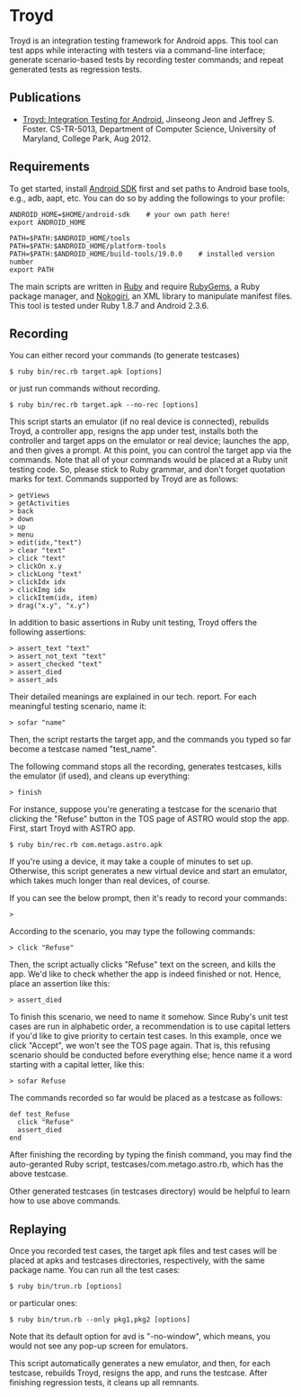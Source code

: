 Troyd
=====

Troyd is an integration testing framework for Android apps.  This tool
can test apps while interacting with testers via a command-line interface;
generate scenario-based tests by recording tester commands; and repeat
generated tests as regression tests.

Publications
------------

* [Troyd: Integration Testing for Android.][tr]
  Jinseong Jeon and Jeffrey S. Foster.
  CS-TR-5013, Department of Computer Science, University of Maryland, College Park, Aug 2012.

[tr]: http://dx.doi.org/1903/12880

Requirements
------------

To get started, install [Android SDK][sdk] first and set paths to Android
base tools, e.g., adb, aapt, etc.  You can do so by adding the followings
to your profile:

    ANDROID_HOME=$HOME/android-sdk    # your own path here!
    export ANDROID_HOME

    PATH=$PATH:$ANDROID_HOME/tools
    PATH=$PATH:$ANDROID_HOME/platform-tools
    PATH=$PATH:$ANDROID_HOME/build-tools/19.0.0    # installed version number
    export PATH

The main scripts are written in [Ruby][rb] and require [RubyGems][gem], a Ruby
package manager, and [Nokogiri][xml], an XML library to manipulate
manifest files.  This tool is tested under Ruby 1.8.7 and Android 2.3.6.

[rb]: http://www.ruby-lang.org/
[sdk]: http://developer.android.com/sdk/index.html
[gem]: http://rubygems.org/
[xml]: http://nokogiri.org/

Recording
---------

You can either record your commands (to generate testcases)

    $ ruby bin/rec.rb target.apk [options]

or just run commands without recording.

    $ ruby bin/rec.rb target.apk --no-rec [options]

This script starts an emulator (if no real device is connected), rebuilds
Troyd, a controller app, resigns the app under test, installs both the
controller and target apps on the emulator or real device; launches the app,
and then gives a prompt.  At this point, you can control the target app via 
the commands.  Note that all of your commands would be placed at a Ruby unit
testing code.  So, please stick to Ruby grammar, and don't forget quotation
marks for text.  Commands supported by Troyd are as follows:

    > getViews
    > getActivities
    > back
    > down
    > up
    > menu
    > edit(idx,"text")
    > clear "text"
    > click "text"
    > clickOn x.y
    > clickLong "text"
    > clickIdx idx
    > clickImg idx
    > clickItem(idx, item)
    > drag("x.y", "x.y")

In addition to basic assertions in Ruby unit testing, Troyd offers
the following assertions:

    > assert_text "text"
    > assert_not_text "text"
    > assert_checked "text"
    > assert_died
    > assert_ads

Their detailed meanings are explained in our tech. report.
For each meaningful testing scenario, name it:

    > sofar "name"

Then, the script restarts the target app, and the commands you typed
so far become a testcase named "test_name".

The following command stops all the recording, generates testcases,
kills the emulator (if used), and cleans up everything:

    > finish

For instance, suppose you're generating a testcase for the scenario that
clicking the "Refuse" button in the TOS page of ASTRO would stop the app.
First, start Troyd with ASTRO app.

    $ ruby bin/rec.rb com.metago.astro.apk

If you're using a device, it may take a couple of minutes to set up.
Otherwise, this script generates a new virtual device and start an emulator,
which takes much longer than real devices, of course.

If you can see the below prompt, then it's ready to record your commands:

    > 

According to the scenario, you may type the following commands:

    > click "Refuse"

Then, the script actually clicks "Refuse" text on the screen, and kills
the app.  We'd like to check whether the app is indeed finished or not.
Hence, place an assertion like this:

    > assert_died

To finish this scenario, we need to name it somehow.  Since Ruby's unit
test cases are run in alphabetic order, a recommendation is to use capital
letters if you'd like to give priority to certain test cases.  In this
example, once we click "Accept", we won't see the TOS page again.
That is, this refusing scenario should be conducted before everything else;
hence name it a word starting with a capital letter, like this:

    > sofar Refuse

The commands recorded so far would be placed as a testcase as follows:

    def test_Refuse
      click "Refuse"
      assert_died
    end

After finishing the recording by typing the finish command, you may find
the auto-geranted Ruby script, testcases/com.metago.astro.rb, which has
the above testcase.

Other generated testcases (in testcases directory) would be helpful
to learn how to use above commands.

Replaying
---------

Once you recorded test cases, the target apk files and test cases will be
placed at apks and testcases directories, respectively, with the same package
name.  You can run all the test cases:

    $ ruby bin/trun.rb [options]

or particular ones:

    $ ruby bin/trun.rb --only pkg1,pkg2 [options]

Note that its default option for avd is "-no-window", which means,
you would not see any pop-up screen for emulators.

This script automatically generates a new emulator, and then, for each
testcase, rebuilds Troyd, resigns the app, and runs the testcase.
After finishing regression tests, it cleans up all remnants.

